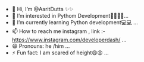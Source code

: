- 👋 Hi, I’m @AaritDutta  ✨✨
- 👀 I’m interested in Pythom Development👩‍💻👩‍💻...
- 🌱 I’m currently learning Python development💻💻 ...
- 📫 How to reach me instagram , link :- https://www.instagram.com/developerdash/ ...
- 😄 Pronouns: he /him ...
- ⚡ Fun fact: I am scared of height😩😩 ...

<!---
AaritDutta/AaritDutta is a ✨ special ✨ repository because its `README.md` (this file) appears on your GitHub profile.
You can click the Preview link to take a look at your changes.
--->
